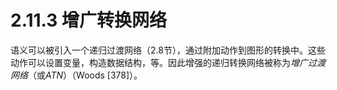 # 2.11.3 增广转换网络

语义可以被引入一个递归过渡网络（2.8节），通过附加动作到图形的转换中。这些动作可以设置变量，构造数据结构，等。因此增强的递归转换网络被称为*增广过渡网络*（或*ATN*）（Woods [378]）。
